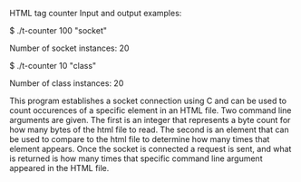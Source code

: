 HTML tag counter
Input and output examples:

$ ./t-counter 100 "socket"

Number of socket instances: 20

$ ./t-counter 10 "class"

Number of class instances: 20

This program establishes a socket connection using C and can be used to count occurences of a specific element in an HTML file. Two command line arguments are given. The first is an integer that represents a byte count for how many bytes of the html file to read. The second is an element that can be used to compare to the html file to determine how many times that element appears. Once the socket is connected a request is sent, and what is returned is how many times that specific command line argument appeared in the HTML file.
